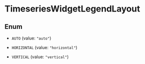

# TimeseriesWidgetLegendLayout

## Enum


* `AUTO` (value: `"auto"`)

* `HORIZONTAL` (value: `"horizontal"`)

* `VERTICAL` (value: `"vertical"`)



